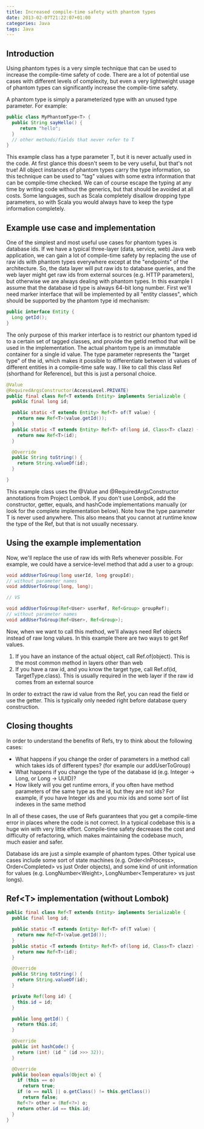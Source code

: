 ```yaml
---
title: Increased compile-time safety with phantom types
date: 2013-02-07T21:22:07+01:00
categories: Java
tags: Java
---
```


## Introduction

Using phantom types is a very simple technique that can be used to increase the compile-time safety of code. There are a lot of potential use cases with different levels of complexity, but even a very lightweight usage of phantom types can significantly increase the compile-time safety.

A phantom type is simply a parameterized type with an unused type parameter. For example:

```java
public class MyPhantomType<T> {
  public String sayHello() {
     return "hello";
  }
  // other methods/fields that never refer to T
}
```

This example class has a type parameter T, but it is never actually used in the code. At first glance this doesn't seem to be very useful, but that's not true! All object instances of phantom types carry the type information, so this technique can be used to "tag" values with some extra information that can be compile-time checked. We can of course escape the typing at any time by writing code without the generics, but that should be avoided at all costs. Some languages, such as Scala completely disallow dropping type parameters, so with Scala you would always have to keep the type information completely.

## Example use case and implementation

One of the simplest and most useful use cases for phantom types is database ids. If we have a typical three-layer (data, service, web) Java web application, we can gain a lot of compile-time safety by replacing the use of raw ids with phantom types everywhere except at the "endpoints" of the architecture. So, the data layer will put raw ids to database queries, and the web layer might get raw ids from external sources (e.g. HTTP parameters), but otherwise we are always dealing with phantom types. In this example I assume that the database id type is always 64-bit long number. First we'll need marker interface that will be implemented by all "entity classes", which should be supported by the phantom type id mechanism:

```java
public interface Entity {
  Long getId();
}
```

The only purpose of this marker interface is to restrict our phantom typed id to a certain set of tagged classes, and provide the getId method that will be used in the implementation. The actual phantom type is an immutable container for a single id value. The type parameter represents the "target type" of the id, which makes it possible to differentiate between id values of different entities in a compile-time safe way. I like to call this class Ref (shorthand for Reference), but this is just a personal choice.

```java
@Value
@RequiredArgsConstructor(AccessLevel.PRIVATE)
public final class Ref<T extends Entity> implements Serializable {
  public final long id;  

  public static <T extends Entity> Ref<T> of(T value) {
    return new Ref<T>(value.getId());
  }
  public static <T extends Entity> Ref<T> of(long id, Class<T> clazz) {
    return new Ref<T>(id);
  }

  @Override
  public String toString() {
    return String.valueOf(id);
  }

}
```

This example class uses the @Value and @RequiredArgsConstructor annotations from Project Lombok. If you don't use Lombok, add the constructor, getter, equals, and hashCode implementations manually (or look for the complete implementation below). Note how the type parameter T is never used anywhere. This also means that you cannot at runtime know the type of the Ref, but that is not usually necessary.

## Using the example implementation

Now, we'll replace the use of raw ids with Refs whenever possible. For example, we could have a service-level method that add a user to a group:

```java
void addUserToGroup(long userId, long groupId);
// without parameter names
void addUserToGroup(long, long);

// VS

void addUserToGroup(Ref<User> userRef, Ref<Group> groupRef);
// without parameter names
void addUserToGroup(Ref<User>, Ref<Group>);
```

Now, when we want to call this method, we'll always need Ref objects instead of raw long values. In this example there are two ways to get Ref values.

1.  If you have an instance of the actual object, call Ref.of(object). This is the most common method in layers other than web
2.  If you have a raw id, and you know the target type, call Ref.of(id, TargetType.class). This is usually required in the web layer if the raw id comes from an external source

In order to extract the raw id value from the Ref, you can read the field or use the getter. This is typically only needed right before database query construction.

## Closing thoughts

In order to understand the benefits of Refs, try to think about the following cases:

*   What happens if you change the order of parameters in a method call which takes ids of different types? (for example our addUserToGroup)
*   What happens if you change the type of the database id (e.g. Integer -> Long, or Long -> UUID)?
*   How likely will you get runtime errors, if you often have method parameters of the same type as the id, but they are not ids? For example, if you have Integer ids and you mix ids and some sort of list indexes in the same method

In all of these cases, the use of Refs guarantees that you get a compile-time error in places where the code is not correct. In a typical codebase this is a huge win with very little effort. Compile-time safety decreases the cost and difficulty of refactoring, which makes maintaining the codebase much, much easier and safer.

Database ids are just a simple example of phantom types. Other typical use cases include some sort of state machines (e.g. Order\<InProcess\>, Order\<Completed\> vs just Order objects), and some kind of unit information for values (e.g. LongNumber\<Weight\>, LongNumber\<Temperature\> vs just longs).

## Ref\<T\> implementation (without Lombok)

```java
public final class Ref<T extends Entity> implements Serializable {
  public final long id;

  public static <T extends Entity> Ref<T> of(T value) {
    return new Ref<T>(value.getId());
  }
  public static <T extends Entity> Ref<T> of(long id, Class<T> clazz) {
    return new Ref<T>(id);
  }

  @Override
  public String toString() {
    return String.valueOf(id);
  }

  private Ref(long id) {
    this.id = id;
  }

  public long getId() {
    return this.id;
  }

  @Override
  public int hashCode() {
    return (int) (id ^ (id >>> 32));
  }

  @Override
  public boolean equals(Object o) {
    if (this == o)
      return true;
    if (o == null || o.getClass() != this.getClass())
      return false;
    Ref<?> other = (Ref<?>) o;
    return other.id == this.id;
  }
}
```
